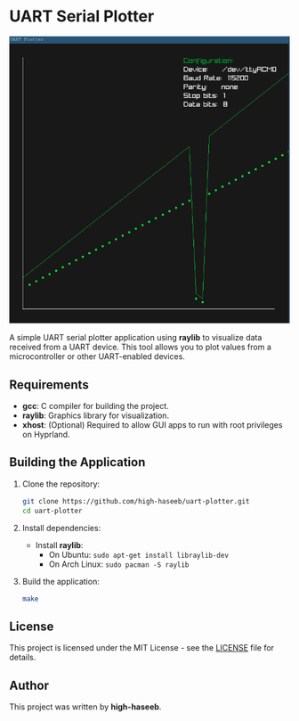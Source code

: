 # UART Serial Plotter
![preview](./preview.png) 

A simple UART serial plotter application using **raylib** to visualize data received from a UART device. This tool allows you to plot values from a microcontroller or other UART-enabled devices.

## Requirements
- **gcc**: C compiler for building the project.
- **raylib**: Graphics library for visualization.
- **xhost**: (Optional) Required to allow GUI apps to run with root privileges on Hyprland.

## Building the Application

1. Clone the repository:
    ```bash
    git clone https://github.com/high-haseeb/uart-plotter.git
    cd uart-plotter
    ```

2. Install dependencies:
    - Install **raylib**:
      - On Ubuntu: `sudo apt-get install libraylib-dev`
      - On Arch Linux: `sudo pacman -S raylib`

3. Build the application:
    ```bash
    make
    ```

## License

This project is licensed under the MIT License - see the [LICENSE](LICENSE) file for details.

## Author

This project was written by **high-haseeb**.
